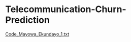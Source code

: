 # Telecommunication-Churn-Prediction
[Code_Mayowa_Ekundayo_1.txt](https://github.com/Mayowa1012/Telecommunication-Churn-Prediction/files/9554923/Code_Mayowa_Ekundayo_1.txt)
